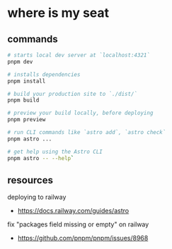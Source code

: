 # where is my seat

## commands

```bash
# starts local dev server at `localhost:4321`
pnpm dev

# installs dependencies
pnpm install

# build your production site to `./dist/`
pnpm build

# preview your build locally, before deploying
pnpm preview

# run CLI commands like `astro add`, `astro check`
pnpm astro ...

# get help using the Astro CLI
pnpm astro -- --help`
```

## resources

deploying to railway
- https://docs.railway.com/guides/astro

fix "packages field missing or empty" on railway
- https://github.com/pnpm/pnpm/issues/8968
